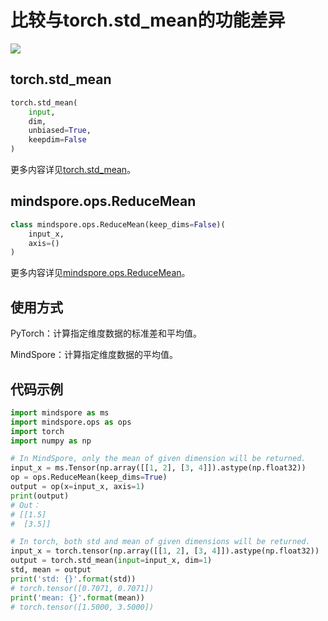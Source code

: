 # 比较与torch.std_mean的功能差异

<a href="https://gitee.com/mindspore/docs/blob/r2.0/docs/mindspore/source_zh_cn/note/api_mapping/pytorch_diff/ReduceMean&std_mean.md" target="_blank"><img src="https://mindspore-website.obs.cn-north-4.myhuaweicloud.com/website-images/r2.0/resource/_static/logo_source.png"></a>

## torch.std_mean

```python
torch.std_mean(
    input,
    dim,
    unbiased=True,
    keepdim=False
)
```

更多内容详见[torch.std_mean](https://pytorch.org/docs/1.5.0/torch.html#torch.std_mean)。

## mindspore.ops.ReduceMean

```python
class mindspore.ops.ReduceMean(keep_dims=False)(
    input_x,
    axis=()
)
```

更多内容详见[mindspore.ops.ReduceMean](https://mindspore.cn/docs/zh-CN/r2.0/api_python/ops/mindspore.ops.ReduceMean.html#mindspore.ops.ReduceMean)。

## 使用方式

PyTorch：计算指定维度数据的标准差和平均值。

MindSpore：计算指定维度数据的平均值。

## 代码示例

```python
import mindspore as ms
import mindspore.ops as ops
import torch
import numpy as np

# In MindSpore, only the mean of given dimension will be returned.
input_x = ms.Tensor(np.array([[1, 2], [3, 4]]).astype(np.float32))
op = ops.ReduceMean(keep_dims=True)
output = op(x=input_x, axis=1)
print(output)
# Out：
# [[1.5]
#  [3.5]]

# In torch, both std and mean of given dimensions will be returned.
input_x = torch.tensor(np.array([[1, 2], [3, 4]]).astype(np.float32))
output = torch.std_mean(input=input_x, dim=1)
std, mean = output
print('std: {}'.format(std))
# torch.tensor([0.7071, 0.7071])
print('mean: {}'.format(mean))
# torch.tensor([1.5000, 3.5000])
```